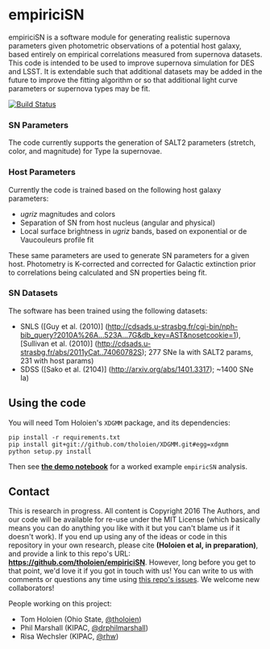 # empiriciSN

empiriciSN is a software module for generating realistic supernova parameters given photometric observations of a potential host galaxy, based entirely on empirical correlations measured from supernova datasets. This code is intended to be used to improve supernova simulation for DES and LSST. It is extendable such that additional datasets may be added in the future to improve the fitting algorithm or so that additional light curve parameters or supernova types may be fit.

[![Build Status](https://travis-ci.org/tholoien/empiriciSN.svg?branch=master)](https://travis-ci.org/tholoien/empiriciSN)

### SN Parameters
The code currently supports the generation of SALT2 parameters (stretch, color, and magnitude) for Type Ia supernovae.

### Host Parameters
Currently the code is trained based on the following host galaxy parameters:
* *ugriz* magnitudes and colors
* Separation of SN from host nucleus (angular and physical)
* Local surface brightness in *ugriz* bands, based on exponential or de Vaucouleurs profile fit

These same parameters are used to generate SN parameters for a given host. Photometry is K-corrected and corrected for Galactic extinction prior to correlations being calculated and SN properties being fit. 

### SN Datasets
The software has been trained using the following datasets:
* SNLS ([Guy et al. (2010)] (http://cdsads.u-strasbg.fr/cgi-bin/nph-bib_query?2010A%26A...523A...7G&db_key=AST&nosetcookie=1), [Sullivan et al. (2010)] (http://cdsads.u-strasbg.fr/abs/2011yCat..74060782S); 277 SNe Ia with SALT2 params, 231 with host params)
* SDSS ([Sako et al. (2104)] (http://arxiv.org/abs/1401.3317); ~1400 SNe Ia)

## Using the code 

You will need Tom Holoien's `XDGMM` package, and its dependencies: 
```
pip install -r requirements.txt
pip install git+git://github.com/tholoien/XDGMM.git#egg=xdgmm
python setup.py install
```

Then see **[the demo notebook](https://github.com/tholoien/empiriciSN/blob/master/Notebooks/Demo.ipynb)** for a worked example `empiricSN` analysis.


## Contact

This is research in progress. All content is Copyright 2016 The Authors, and our code will be available for re-use under the MIT License (which basically means you can do anything you like with it but you can't blame us if it doesn't work). If you end up using any of the ideas or code in this repository in your own research, please cite **(Holoien et al, in preparation)**, and provide a link to this repo's URL: **https://github.com/tholoien/empiriciSN**. However, long before you get to that point, we'd love it if you got in touch with us! You can write to us with comments or questions any time using [this repo's issues](https://github.com/tholoien/empiriciSN/issues). We welcome new collaborators!

People working on this project:

* Tom Holoien (Ohio State, [@tholoien](https://github.com/tholoien/empiriciSN/issues/new?body=@tholoien))
* Phil Marshall (KIPAC, [@drphilmarshall](https://github.com/tholoien/empiriciSN/issues/new?body=@drphilmarshall))
* Risa Wechsler (KIPAC, [@rhw](https://github.com/tholoien/empiriciSN/issues/new?body=@rhw))

